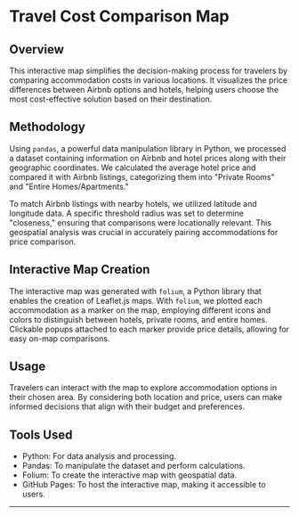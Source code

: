 

# Travel Cost Comparison Map

## Overview
This interactive map simplifies the decision-making process for travelers by comparing accommodation costs in various locations. It visualizes the price differences between Airbnb options and hotels, helping users choose the most cost-effective solution based on their destination.

## Methodology
Using `pandas`, a powerful data manipulation library in Python, we processed a dataset containing information on Airbnb and hotel prices along with their geographic coordinates. We calculated the average hotel price and compared it with Airbnb listings, categorizing them into "Private Rooms" and "Entire Homes/Apartments."

To match Airbnb listings with nearby hotels, we utilized latitude and longitude data. A specific threshold radius was set to determine "closeness," ensuring that comparisons were locationally relevant. This geospatial analysis was crucial in accurately pairing accommodations for price comparison.

## Interactive Map Creation
The interactive map was generated with `folium`, a Python library that enables the creation of Leaflet.js maps. With `folium`, we plotted each accommodation as a marker on the map, employing different icons and colors to distinguish between hotels, private rooms, and entire homes. Clickable popups attached to each marker provide price details, allowing for easy on-map comparisons.

## Usage
Travelers can interact with the map to explore accommodation options in their chosen area. By considering both location and price, users can make informed decisions that align with their budget and preferences.

## Tools Used
- Python: For data analysis and processing.
- Pandas: To manipulate the dataset and perform calculations.
- Folium: To create the interactive map with geospatial data.
- GitHub Pages: To host the interactive map, making it accessible to users.

---

